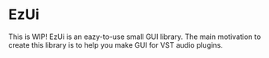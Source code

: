 # EzUi
This is WIP!
EzUi is an eazy-to-use small GUI library.
The main motivation to create this library is to help you make GUI for VST audio plugins.
